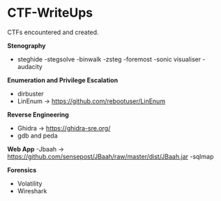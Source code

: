 # CTF-WriteUps
CTFs encountered and created. 

**Stenography**
- steghide
-stegsolve
-binwalk
-zsteg
-foremost
-sonic visualiser
-audacity

**Enumeration and Privilege Escalation**
- dirbuster
- LinEnum -> https://github.com/rebootuser/LinEnum

**Reverse Engineering**
- Ghidra -> https://ghidra-sre.org/
- gdb and peda

**Web App**
-Jbaah -> https://github.com/sensepost/JBaah/raw/master/dist/JBaah.jar
-sqlmap

**Forensics**
- Volatility
- Wireshark

